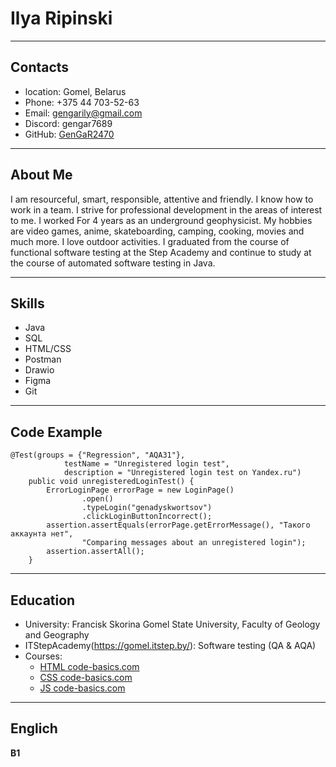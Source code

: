 # Ilya Ripinski
---
## Contacts
* location: Gomel, Belarus
* Phone: +375 44 703-52-63
* Email: gengarily@gmail.com
* Discord: gengar7689
* GitHub: [GenGaR2470](https://github.com/GenGaR2470)
---
## About Me
I am resourceful, smart, responsible, attentive and friendly. I know how to work in a team. I strive for professional development in the areas of interest to me. I worked For 4 years as an underground geophysicist. My hobbies are video games, anime, skateboarding, camping, cooking, movies and much more. I love outdoor activities. I graduated from the course of functional software testing at the Step Academy and continue to study at the course of automated software testing in Java.

---
## Skills
* Java
* SQL
* HTML/CSS
* Postman
* Drawio
* Figma
* Git
---
## Code Example
```
@Test(groups = {"Regression", "AQA31"},
            testName = "Unregistered login test",
            description = "Unregistered login test on Yandex.ru")
    public void unregisteredLoginTest() {
        ErrorLoginPage errorPage = new LoginPage()
                .open()
                .typeLogin("genadyskwortsov")
                .clickLoginButtonIncorrect();
        assertion.assertEquals(errorPage.getErrorMessage(), "Такого аккаунта нет",
                "Comparing messages about an unregistered login");
        assertion.assertAll();
    }
```
---
## Education
* University: Francisk Skorina Gomel State University, Faculty of Geology and Geography
* ITStepAcademy(https://gomel.itstep.by/): Software testing (QA & AQA)
* Courses: 
    + [HTML code-basics.com](https://ru.code-basics.com/languages/html)
    + [CSS code-basics.com](https://ru.code-basics.com/languages/css)
    + [JS code-basics.com](https://ru.code-basics.com/languages/javascript)
---
## Englich
**B1**
